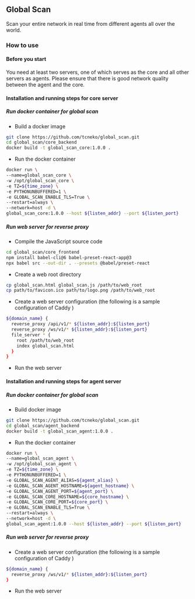 ## Global Scan

Scan your entire network in real time from different agents all over the world.



### How to use

#### Before you start

You need at least two servers, one of which serves as the core and all other servers as agents. Please ensure that there is good network quality between the agent and the core.



#### Installation and running steps for core server

##### Run docker container for global scan

* Build a docker image

```bash
git clone https://github.com/tcneko/global_scan.git
cd global_scan/core_backend
docker build -t global_scan_core:1.0.0 .
```

* Run the docker container

```bash
docker run \
--name=global_scan_core \
-w /opt/global_scan_core \
-e TZ=${time_zone} \
-e PYTHONUNBUFFERED=1 \
-e GLOBAL_SCAN_ENABLE_TLS=True \
--restart=always \
--network=host -d \
global_scan_core:1.0.0 --host ${listen_addr} --port ${listen_port}
```



##### Run web server for reverse proxy

* Compile the JavaScript source code

```bash
cd global_scan/core_frontend
npm install babel-cli@6 babel-preset-react-app@3
npx babel src --out-dir . --presets @babel/preset-react
```

* Create a web root directory

``` bash
cp global_scan.html global_scan.js /path/to/web_root
cp path/to/favicon.ico path/to/logo.png /path/to/web_root
```

* Create a web server configuration (the following is a sample configuration of Caddy )

```bash
${domain_name} {
  reverse_proxy /api/v1/* ${listen_addr}:${listen_port}
  reverse_proxy /ws/v1/* ${listen_addr}:${listen_port}
  file_server * {
    root /path/to/web_root
    index global_scan.html
  }
}
```

* Run the web server



#### Installation and running steps for agent server

##### Run docker container for global scan

* Build docker image

```bash
git clone https://github.com/tcneko/global_scan.git
cd global_scan/agent_backend
docker build -t global_scan_agent:1.0.0 .
```

* Run the docker container

```bash
docker run \
--name=global_scan_agent \
-w /opt/global_scan_agent \
-e TZ=${time_zone} \
-e PYTHONUNBUFFERED=1 \
-e GLOBAL_SCAN_AGENT_ALIAS=${agent_alias} \
-e GLOBAL_SCAN_AGENT_HOSTNAME=${agent_hostname} \
-e GLOBAL_SCAN_AGENT_PORT=${agent_port} \
-e GLOBAL_SCAN_CORE_HOSTNAME=${core_hostname} \
-e GLOBAL_SCAN_CORE_PORT=${core_port} \
-e GLOBAL_SCAN_ENABLE_TLS=True \
--restart=always \
--network=host -d \
global_scan_agent:1.0.0 --host ${listen_addr} --port ${listen_port}
```



##### Run web server for reverse proxy

* Create a web server configuration (the following is a sample configuration of Caddy )

``` bash
${domain_name} {
  reverse_proxy /ws/v1/* ${listen_addr}:${listen_port}
}
```

* Run the web server

